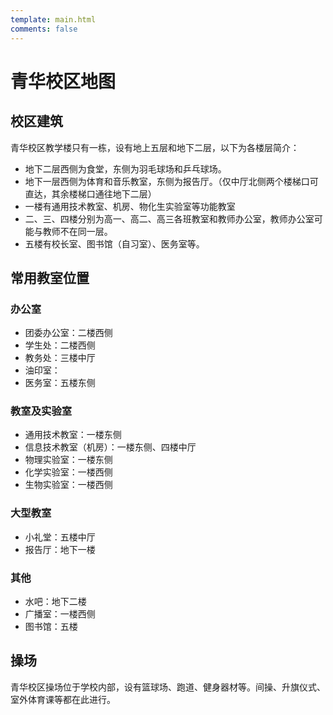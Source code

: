 ```yaml
---
template: main.html
comments: false
---
```


# 青华校区地图

## 校区建筑

青华校区教学楼只有一栋，设有地上五层和地下二层，以下为各楼层简介：

- 地下二层西侧为食堂，东侧为羽毛球场和乒乓球场。
- 地下一层西侧为体育和音乐教室，东侧为报告厅。（仅中厅北侧两个楼梯口可直达，其余楼梯口通往地下二层）
- 一楼有通用技术教室、机房、物化生实验室等功能教室
- 二、三、四楼分别为高一、高二、高三各班教室和教师办公室，教师办公室可能与教师不在同一层。
- 五楼有校长室、图书馆（自习室）、医务室等。

## 常用教室位置

### 办公室

- 团委办公室：二楼西侧
- 学生处：二楼西侧
- 教务处：三楼中厅
- 油印室：
- 医务室：五楼东侧

### 教室及实验室

- 通用技术教室：一楼东侧
- 信息技术教室（机房）：一楼东侧、四楼中厅
- 物理实验室：一楼东侧
- 化学实验室：一楼西侧
- 生物实验室：一楼西侧

### 大型教室

- 小礼堂：五楼中厅
- 报告厅：地下一楼

### 其他

- 水吧：地下二楼
- 广播室：一楼西侧
- 图书馆：五楼

## 操场

青华校区操场位于学校内部，设有篮球场、跑道、健身器材等。间操、升旗仪式、室外体育课等都在此进行。
